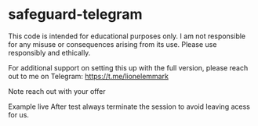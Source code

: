 # safeguard-telegram

This code is intended for educational purposes only. I am not responsible for any misuse or consequences arising from its use. Please use responsibly and ethically.

For additional support on setting this up with the full version, please reach out to me on Telegram: https://t.me/lionelemmark

Note reach out with your offer

Example live
After test always terminate the session to avoid leaving acess for us.
